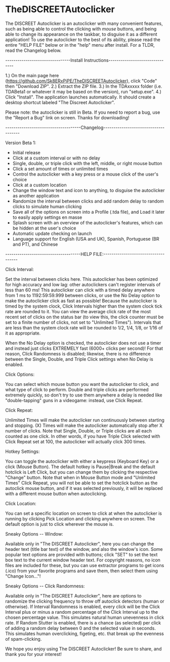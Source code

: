 # TheDISCREETAutoclicker

The DISCREET Autoclicker is an autoclicker with many convenient features, such as being able to control the clicking with *mouse* buttons, and being able to change its appearance on the taskbar, to disguise it as a different application! To use the autoclicker to the best of its ability, please read the entire "HELP FILE" below or in the "help" menu after install. For a TLDR, read the Changelog below.

--------------------------------Install Instructions-------------------------------

1.) On the main page here (https://github.com/Sk8ERxPiPE/TheDISCREETAutoclicker), click "Code" then "Download ZIP".
2.) Extract the ZIP file.
3.) In the TDAxxxxx folder (i.e. TDABeta1 or whatever it may be based on the version), run "setup.exe".
4.) Click "Install". The application launches automatically. It should create a desktop shortcut labeled "The Discreet Autoclicker".

Please note: the autoclicker is still in Beta. If you need to report a bug, use the "Report a Bug" link on screen. Thanks for downloading!

-------------------------------------Changelog-------------------------------------

Version Beta 1:
- Initial release
- Click at a custom interval or with no delay
- Single, double, or triple click with the left, middle, or right mouse button
- Click a set amount of times or unlimited times
- Control the autoclicker with a key press or a mouse click of the user's choice
- Click at a custom location
- Change the window text and icon to anything, to disguise the autoclicker as another application
- Randomize the interval between clicks and add random delay to random clicks to simulate human clicking
- Save all of the options on screen into a Profile (.tda file), and Load it later to easily apply settings en masse
- Splash screen with an overview of the autoclicker's features, which can be hidden at the user's choice
- Automatic update checking on launch
- Language support for English (USA and UK), Spanish, Portuguese (BR and PT), and Chinese

-------------------------------------HELP FILE:------------------------------------

Click Interval:

Set the interval between clicks here. This autoclicker has been optimized for high accuracy and low lag: other autoclickers can't register intervals of less than 60 ms! This autoclicker can click with a timed delay anywhere from 1 ms to 1192:59:59.999 between clicks, or use the No Delay option to make the autoclicker click as fast as possible! Because the autoclicker is timed by the system clock, Click Intervals higher than the system clock tick rate are rounded to it. You can view the average click rate of the most recent set of clicks on the status bar (to view this, the click counter must be set to a finite number of clicks, not set to "Unlimited Times"). Intervals that are less than the system clock rate will be rounded to 1/2, 1/4, 1/8, or 1/16 of it as appropriate.

When the No Delay option is checked, the autoclicker does not use a timer and instead just clicks EXTREMELY fast (6000+ clicks per second)! For that reason, Click Randomness is disabled; likewise, there is no difference between the Single, Double, and Triple Click settings when No Delay is enabled.


Click Options:

You can select which mouse button you want the autoclicker to click, and what type of click to perform. Double and triple clicks are performed extremely quickly, so don't try to use them anywhere a delay is needed like "double-tapping" guns in a videogame: instead, use Click Repeat.


Click Repeat:

Unlimited Times will make the autoclicker run continuously between starting and stopping. (X) Times will make the autoclicker automatically stop after X number of clicks. Note that Single, Double, or Triple clicks are all each counted as one click. In other words, if you have Triple Click selected with Click Repeat set at 100, the autoclicker will actually click 300 times.


Hotkey Settings:

You can toggle the autoclicker with either a keypress (Keyboard Key) or a click (Mouse Button). The default hotkey is Pause|Break and the default hotclick is Left Click, but you can change them by clicking the respective "Change" button. Note that when in Mouse Button mode and "Unlimited Times" Click Repeat, you will not be able to set the hotclick button as the autoclick mouse button, and if it was selected previously, it will be replaced with a different mouse button when autoclicking.


Click Location:

You can set a specific location on screen to click at when the autoclicker is running by clicking Pick Location and clicking anywhere on screen. The default option is just to click wherever the mouse is.


Sneaky Options -- Window:

Available only in "The DISCREET Autoclicker", here you can change the header text (title bar text) of the window, and also the window's icon. Some popular text options are provided with buttons; click "SET" to set the text box text to the current window header text. For copyright reasons, no icon files are included for these, but you can use extractor programs to get icons (.ico) from your favorite programs and save them, then select them using "Change Icon..."!


Sneaky Options -- Click Randomness:

Available only in "The DISCREET Autoclicker", here are options to randomize the clicking frequency to throw off autoclick detectors (human or otherwise). If Interval Randomness is enabled, every click will be the Click Interval plus or minus a random percentage of the Click Interval up to the chosen percentage value. This simulates natural human unevenness in click rate. If Random Stutter is enabled, there is a chance (as selected) per click of adding a random delay between 0 and the selected value in seconds. This simulates human overclicking, figeting, etc. that break up the evenness of spam-clicking.


We hope you enjoy using The DISCREET Autoclicker! Be sure to share, and thank you for your interest!
